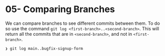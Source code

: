 # 05- Comparing Branches

We can compare branches to see different commits between them. To do so use the command `git log <first-branch>..<second-branch>`. This will return all the commits that are in `<second-branch>`, and not in `<first-branch>`.

```zsh
❯ git log main..bugfix-signup-form

```
